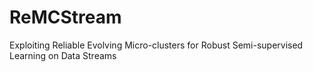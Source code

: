 # ReMCStream
Exploiting Reliable Evolving Micro-clusters for Robust Semi-supervised Learning on Data Streams
